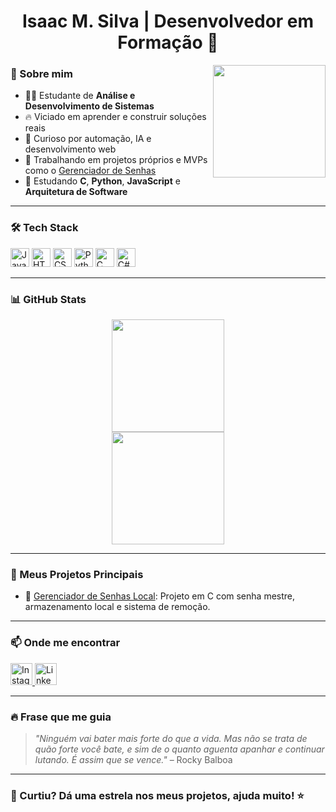 <h1 align="center">Isaac M. Silva | Desenvolvedor em Formação 🚀</h1>

<img align="right" height="180" src="https://media3.giphy.com/media/v1.Y2lkPTc5MGI3NjExY2t4bm1oaHd1MGFuMjBmazc0b2F6Z2UxNjhod3AzbWNxdnJ2OW8yZCZlcD12MV9pbnRlcm5hbF9naWZfYnlfaWQmY3Q9Zw/78XCFBGOlS6keY1Bil/giphy.gif" />

### 🧠 Sobre mim

- 👨‍💻 Estudante de **Análise e Desenvolvimento de Sistemas**
- 🔥 Viciado em aprender e construir soluções reais
- 🧩 Curioso por automação, IA e desenvolvimento web
- 💼 Trabalhando em projetos próprios e MVPs como o [Gerenciador de Senhas](#)
- 📌 Estudando **C**, **Python**, **JavaScript** e **Arquitetura de Software**

---

### 🛠️ Tech Stack

<div align="left">
  <img src="https://cdn.jsdelivr.net/gh/devicons/devicon/icons/javascript/javascript-original.svg" height="30" alt="JavaScript" />
  <img src="https://cdn.jsdelivr.net/gh/devicons/devicon/icons/html5/html5-original.svg" height="30" alt="HTML5" />
  <img src="https://cdn.jsdelivr.net/gh/devicons/devicon/icons/css3/css3-original.svg" height="30" alt="CSS3" />
  <img src="https://cdn.jsdelivr.net/gh/devicons/devicon/icons/python/python-original.svg" height="30" alt="Python" />
  <img src="https://cdn.jsdelivr.net/gh/devicons/devicon/icons/c/c-original.svg" height="30" alt="C" />
  <img src="https://cdn.jsdelivr.net/gh/devicons/devicon/icons/csharp/csharp-original.svg" height="30" alt="C#" />
</div>

---

### 📊 GitHub Stats

<div align="center">
  <img height="180em" src="https://github-readme-stats.vercel.app/api?username=DevBig9&show_icons=true&theme=radical&count_private=true&hide=prs"/>
  <br>
  <img height="180em" src="https://github-readme-stats.vercel.app/api/top-langs/?username=DevBig9&layout=compact&theme=radical"/>
</div>

---

### 💼 Meus Projetos Principais

- 🔐 [Gerenciador de Senhas Local](https://github.com/DevBig9/Gerenciador-de-Senhas-Local): Projeto em C com senha mestre, armazenamento local e sistema de remoção.
---

### 📫 Onde me encontrar

<div align="left">
  <a href="https://www.instagram.com/eubig_0/" target="_blank">
    <img src="https://img.shields.io/static/v1?message=Instagram&logo=instagram&label=&color=E4405F&logoColor=white&labelColor=&style=for-the-badge" height="35" alt="Instagram" />
  </a>
  <a href="https://www.linkedin.com/in/isaac-m-silva-3765ab35a/" target="_blank">
    <img src="https://img.shields.io/static/v1?message=LinkedIn&logo=linkedin&label=&color=0077B5&logoColor=white&labelColor=&style=for-the-badge" height="35" alt="LinkedIn" />
  </a>
</div>

---

### 🔥 Frase que me guia

> *"Ninguém vai bater mais forte do que a vida. Mas não se trata de quão forte você bate, e sim de o quanto aguenta apanhar e continuar lutando. É assim que se vence."* – Rocky Balboa


---

### 🧠 Curtiu? Dá uma estrela nos meus projetos, ajuda muito! ⭐
